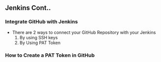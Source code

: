## Jenkins Cont..
### Integrate GitHub with Jenkins
- There are 2 ways to connect your GitHub Repository with your Jenkins
    1. By using SSH keys
    2. By Using PAT Token

### How to Create a PAT Token in GitHub